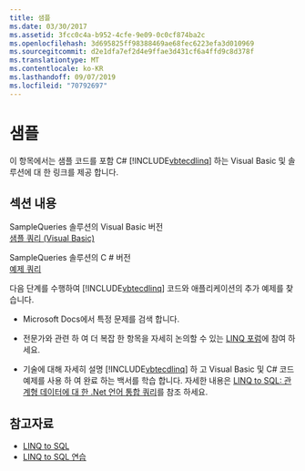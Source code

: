 ```yaml
---
title: 샘플
ms.date: 03/30/2017
ms.assetid: 3fcc0c4a-b952-4cfe-9e09-0c0cf874ba2c
ms.openlocfilehash: 3d695825ff98388469ae68fec6223efa3d010969
ms.sourcegitcommit: d2e1dfa7ef2d4e9ffae3d431cf6a4ffd9c8d378f
ms.translationtype: MT
ms.contentlocale: ko-KR
ms.lasthandoff: 09/07/2019
ms.locfileid: "70792697"
---
```

# <a name="samples"></a>샘플
이 항목에서는 샘플 코드를 포함 C# [!INCLUDE[vbtecdlinq](../../../../../../includes/vbtecdlinq-md.md)] 하는 Visual Basic 및 솔루션에 대 한 링크를 제공 합니다.  
  
## <a name="in-this-section"></a>섹션 내용  
 SampleQueries 솔루션의 Visual Basic 버전  
 [샘플 쿼리 (Visual Basic)](../../../../../visual-basic/programming-guide/language-features/linq/introduction-to-linq.md)  
  
 SampleQueries 솔루션의 C # 버전  
 [예제 쿼리](https://docs.microsoft.com/previous-versions/visualstudio/visual-studio-2008/bb397972(v=vs.90))  
  
 다음 단계를 수행하여 [!INCLUDE[vbtecdlinq](../../../../../../includes/vbtecdlinq-md.md)] 코드와 애플리케이션의 추가 예제를 찾습니다.  
  
- Microsoft Docs에서 특정 문제를 검색 합니다.  
  
- 전문가와 관련 하 여 더 복잡 한 항목을 자세히 논의할 수 있는 [LINQ 포럼](https://go.microsoft.com/fwlink/?LinkId=76488)에 참여 하세요.  
  
- 기술에 대해 자세히 설명 [!INCLUDE[vbtecdlinq](../../../../../../includes/vbtecdlinq-md.md)] 하 고 Visual Basic 및 C# 코드 예제를 사용 하 여 완료 하는 백서를 학습 합니다. 자세한 내용은 [LINQ to SQL: 관계형 데이터에 대 한 .Net 언어 통합 쿼리](https://go.microsoft.com/fwlink/?LinkId=93205)를 참조 하세요.  
  
## <a name="see-also"></a>참고자료

- [LINQ to SQL](index.md)
- [LINQ to SQL 연습](https://docs.microsoft.com/previous-versions/visualstudio/visual-studio-2008/bb386295(v=vs.90))
